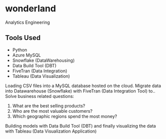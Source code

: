 # wonderland
Analytics Engineering

## Tools Used
* Python
* Azure MySQL
* Snowflake (DataWarehousing)
* Data Build Tool (DBT)
* FiveTran (Data Integration)
* Tableau (Data Visualization)

Loading CSV files into a MySQL database hosted on the cloud.
Migrate data into Datawarehouse (Snowflake) with FiveTran (Data Integration Tool) to..
Solve business related questions:
1. What are the best selling products? 
2. Who are the most valuable customers?
3. Which geographic regions spend the most money?

Building models with Data Build Tool (DBT)
and finally visualizing the data with Tableau (Data Visualization Application)

